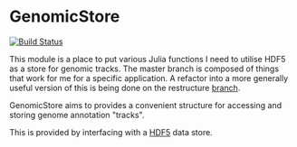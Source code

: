 # GenomicStore
[![Build Status](https://travis-ci.org/nw11/GenomicStore.jl.svg?branch=master)](https://travis-ci.org/nw11/GenomicStore.jl)

This module is a place to put various Julia functions I need to utilise HDF5 as a store for genomic tracks. The master branch is composed of things that work for me for a specific application. A refactor into a more generally useful version of this is being done on the restructure [branch](https://github.com/nw11/GenomicStore.jl/tree/restructure).

GenomicStore aims to provides a convenient structure for accessing and storing genome annotation "tracks".

This is provided by interfacing with a [HDF5](https://en.wikipedia.org/wiki/Hierarchical_Data_Format) data store.
